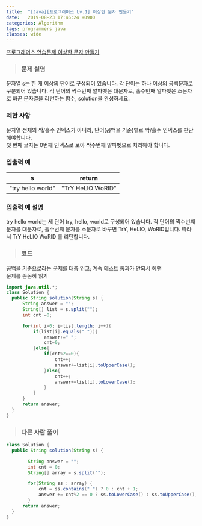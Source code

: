 ```yaml
---
title:  "[Java][프로그래머스 Lv.1] 이상한 문자 만들기"
date:   2019-08-23 17:46:24 +0900
categories: Algorithm
tags: programmers java
classes: wide
---  
```


[프로그래머스 연습문제 이상한 문자 만들기](https://programmers.co.kr/learn/courses/30/lessons/12930)   

> ### 문제 설명  

문자열 s는 한 개 이상의 단어로 구성되어 있습니다. 각 단어는 하나 이상의 공백문자로 구분되어 있습니다. 각 단어의 짝수번째 알파벳은 대문자로, 홀수번째 알파벳은 소문자로 바꾼 문자열을 리턴하는 함수, solution을 완성하세요.

### 제한 사항  

문자열 전체의 짝/홀수 인덱스가 아니라, 단어(공백을 기준)별로 짝/홀수 인덱스를 판단해야합니다.  
첫 번째 글자는 0번째 인덱스로 보아 짝수번째 알파벳으로 처리해야 합니다.  

### 입출력 예  

|         s         	|       return      	|
|:-----------------:	|:-----------------:	|
| "try hello world" 	| "TrY HeLlO WoRlD" 	|  

### 입출력 예 설명   

try hello world는 세 단어 try, hello, world로 구성되어 있습니다. 각 단어의 짝수번째 문자를 대문자로, 홀수번째 문자를 소문자로 바꾸면 TrY, HeLlO, WoRlD입니다. 따라서 TrY HeLlO WoRlD 를 리턴합니다.  

>### 코드  

공백을 기준으로라는 문제를 대충 읽고; 계속 테스트 통과가 안되서 헤맨  
문제를 꼼꼼히 읽기  

```java
import java.util.*;
class Solution {
  public String solution(String s) {
      String answer = "";
      String[] list = s.split("");
      int cnt =0;

      for(int i=0; i<list.length; i++){
          if(list[i].equals(" ")){
              answer+=" ";
              cnt=0;
          }else{
              if(cnt%2==0){
                  cnt++;
                  answer+=list[i].toUpperCase();
              }else{
                  cnt++;
                  answer+=list[i].toLowerCase();
              }
          }
      }
      return answer;
  }
}
```

>### 다른 사람 풀이

```java
class Solution {
  public String solution(String s) {

        String answer = "";
        int cnt = 0;
        String[] array = s.split("");

        for(String ss : array) {
            cnt = ss.contains(" ") ? 0 : cnt + 1;
            answer += cnt%2 == 0 ? ss.toLowerCase() : ss.toUpperCase();
        }
      return answer;
  }
}
 ​
```
